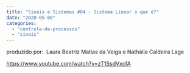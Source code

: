 ```yaml
---
title: "Sinais e Sistemas #04 - Sistema Linear o que é?"
date: "2020-05-08"
categories: 
  - "controle-de-processos"
  - "sinais"
---
```


produzido por:  Laura Beatriz Matias da Veiga e Nathália Caldeira Lage

https://www.youtube.com/watch?v=zT1SsdVxcfA
